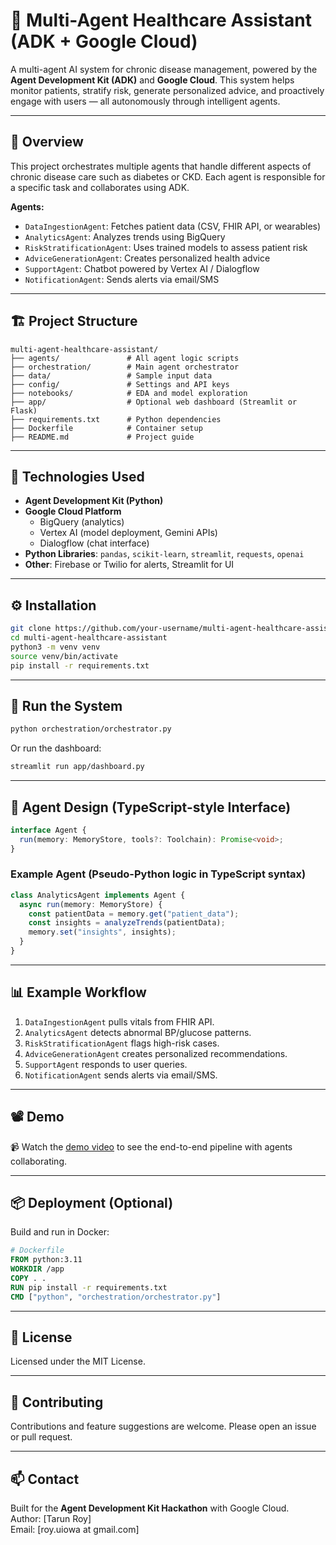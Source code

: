 # 🧠 Multi-Agent Healthcare Assistant (ADK + Google Cloud)

A multi-agent AI system for chronic disease management, powered by the **Agent Development Kit (ADK)** and **Google Cloud**. This system helps monitor patients, stratify risk, generate personalized advice, and proactively engage with users — all autonomously through intelligent agents.

---

## 🚀 Overview

This project orchestrates multiple agents that handle different aspects of chronic disease care such as diabetes or CKD. Each agent is responsible for a specific task and collaborates using ADK.

**Agents:**

- `DataIngestionAgent`: Fetches patient data (CSV, FHIR API, or wearables)
- `AnalyticsAgent`: Analyzes trends using BigQuery
- `RiskStratificationAgent`: Uses trained models to assess patient risk
- `AdviceGenerationAgent`: Creates personalized health advice
- `SupportAgent`: Chatbot powered by Vertex AI / Dialogflow
- `NotificationAgent`: Sends alerts via email/SMS

---

## 🏗️ Project Structure

```
multi-agent-healthcare-assistant/
├── agents/               # All agent logic scripts
├── orchestration/        # Main agent orchestrator
├── data/                 # Sample input data
├── config/               # Settings and API keys
├── notebooks/            # EDA and model exploration
├── app/                  # Optional web dashboard (Streamlit or Flask)
├── requirements.txt      # Python dependencies
├── Dockerfile            # Container setup
├── README.md             # Project guide
```

---

## 🔧 Technologies Used

- **Agent Development Kit (Python)**
- **Google Cloud Platform**
  - BigQuery (analytics)
  - Vertex AI (model deployment, Gemini APIs)
  - Dialogflow (chat interface)
- **Python Libraries**: `pandas`, `scikit-learn`, `streamlit`, `requests`, `openai`
- **Other**: Firebase or Twilio for alerts, Streamlit for UI

---

## ⚙️ Installation

```bash
git clone https://github.com/your-username/multi-agent-healthcare-assistant.git
cd multi-agent-healthcare-assistant
python3 -m venv venv
source venv/bin/activate
pip install -r requirements.txt
```

---

## 🧪 Run the System

```bash
python orchestration/orchestrator.py
```

Or run the dashboard:

```bash
streamlit run app/dashboard.py
```

---

## 🧩 Agent Design (TypeScript-style Interface)

```ts
interface Agent {
  run(memory: MemoryStore, tools?: Toolchain): Promise<void>;
}
```

### Example Agent (Pseudo-Python logic in TypeScript syntax)

```ts
class AnalyticsAgent implements Agent {
  async run(memory: MemoryStore) {
    const patientData = memory.get("patient_data");
    const insights = analyzeTrends(patientData);
    memory.set("insights", insights);
  }
}
```

---

## 📊 Example Workflow

1. `DataIngestionAgent` pulls vitals from FHIR API.
2. `AnalyticsAgent` detects abnormal BP/glucose patterns.
3. `RiskStratificationAgent` flags high-risk cases.
4. `AdviceGenerationAgent` creates personalized recommendations.
5. `SupportAgent` responds to user queries.
6. `NotificationAgent` sends alerts via email/SMS.

---

## 📽️ Demo

📹 Watch the [demo video](#) to see the end-to-end pipeline with agents collaborating.

---

## 📦 Deployment (Optional)

Build and run in Docker:

```Dockerfile
# Dockerfile
FROM python:3.11
WORKDIR /app
COPY . .
RUN pip install -r requirements.txt
CMD ["python", "orchestration/orchestrator.py"]
```

---

## 📝 License

Licensed under the MIT License.

---

## 🤝 Contributing

Contributions and feature suggestions are welcome. Please open an issue or pull request.

---

## 📫 Contact

Built for the **Agent Development Kit Hackathon** with Google Cloud.  
Author: [Tarun Roy]  
Email: [roy.uiowa at gmail.com]
